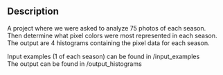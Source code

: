 ## Description

A project where we were asked to analyze 75 photos of each season.  
Then determine what pixel colors were most represented in each season.  
The output are 4 histograms containing the pixel data for each season.  

Input examples (1 of each season) can be found in /input_examples  
The output can be found in /output_histograms  
